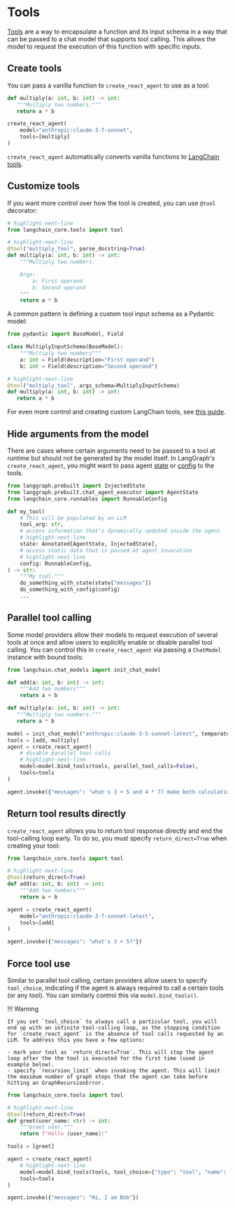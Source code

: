 # Tools

[Tools](https://python.langchain.com/docs/concepts/tools/) are a way to encapsulate a function and its input schema in a way that can be passed to a chat model that supports tool calling. This allows the model to request the execution of this function with specific inputs.

## Create tools

You can pass a vanilla function to `create_react_agent` to use as a tool:

```python
def multiply(a: int, b: int) -> int:
   """Multiply two numbers."""
   return a * b

create_react_agent(
    model="anthropic:claude-3-7-sonnet",
    tools=[multiply]
)
```

`create_react_agent` automatically converts vanilla functions to [LangChain tools](https://python.langchain.com/docs/concepts/tools/#tool-interface).

## Customize tools

If you want more control over how the tool is created, you can use `@tool` decorator:

```python
# highlight-next-line
from langchain_core.tools import tool

# highlight-next-line
@tool("multiply_tool", parse_docstring=True)
def multiply(a: int, b: int) -> int:
    """Multiply two numbers.

    Args:
        a: First operand
        b: Second operand
    """
    return a * b
```

A common pattern is defining a custom tool input schema as a Pydantic model:

```python
from pydantic import BaseModel, Field

class MultiplyInputSchema(BaseModel):
    """Multiply two numbers"""
    a: int = Field(description="First operand")
    b: int = Field(description="Second operand")

# highlight-next-line
@tool("multiply_tool", args_schema=MultiplyInputSchema)
def multiply(a: int, b: int) -> int:
   return a * b
```

For even more control and creating custom LangChain tools, see [this guide](https://python.langchain.com/docs/how_to/custom_tools/).

## Hide arguments from the model

There are cases where certain arguments need to be passed to a tool at runtime but should not be generated by the model itself. In LangGraph's `create_react_agent`, you might want to pass agent [state](./context.md#via-state-tools) or [config](./context.md#via-config-tools) to the tools.

```python
from langgraph.prebuilt import InjectedState
from langgraph.prebuilt.chat_agent_executor import AgentState
from langchain_core.runnables import RunnableConfig

def my_tool(
    # This will be populated by an LLM
    tool_arg: str,
    # access information that's dynamically updated inside the agent
    # highlight-next-line
    state: Annotated[AgentState, InjectedState],
    # access static data that is passed at agent invocation
    # highlight-next-line
    config: RunnableConfig,
) -> str:
    """My tool."""
    do_something_with_state(state["messages"])
    do_something_with_config(config)
    ...
```

## Parallel tool calling

Some model providers allow their models to request execution of several tools at once and allow users to explicitly enable or disable parallel tool calling. You can control this in `create_react_agent` via passing a `ChatModel` instance with bound tools:

```python
from langchain.chat_models import init_chat_model

def add(a: int, b: int) -> int:
    """Add two numbers"""
    return a + b

def multiply(a: int, b: int) -> int:
   """Multiply two numbers."""
   return a * b

model = init_chat_model("anthropic:claude-3-5-sonnet-latest", temperature=0)
tools = [add, multiply]
agent = create_react_agent(
    # disable parallel tool calls
    # highlight-next-line
    model=model.bind_tools(tools, parallel_tool_calls=False),
    tools=tools
)

agent.invoke({"messages": "what's 3 + 5 and 4 * 7? make both calculations in parallel"})
```

## Return tool results directly

`create_react_agent` allows you to return tool response directly and end the tool-calling loop early. To do so, you must specify `return_direct=True` when creating your tool:

```python
from langchain_core.tools import tool

# highlight-next-line
@tool(return_direct=True)
def add(a: int, b: int) -> int:
    """Add two numbers"""
    return a + b

agent = create_react_agent(
    model="anthropic:claude-3-7-sonnet-latest",
    tools=[add]
)

agent.invoke({"messages": "what's 3 + 5?"})
```

## Force tool use

Similar to parallel tool calling, certain providers allow users to specify `tool_choice`, indicating if the agent is always required to call a certain tools (or any tool). You can similarly control this via `model.bind_tools()`.

!!! Warning

    If you set `tool_choice` to always call a particular tool, you will end up with an infinite tool-calling loop, as the stopping condition for `create_react_agent` is the absence of tool calls requested by an LLM. To address this you have a few options:

    - mark your tool as `return_direct=True`. This will stop the agent loop after the the tool is executed for the first time (used in example below). 
    - specify `recursion_limit` when invoking the agent. This will limit the maximum number of graph steps that the agent can take before hitting an GraphRecursionError.

```python
from langchain_core.tools import tool

# highlight-next-line
@tool(return_direct=True)
def greet(user_name: str) -> int:
    """Greet user."""
    return f"Hello {user_name}!"

tools = [greet]

agent = create_react_agent(
    # highlight-next-line
    model=model.bind_tools(tools, tool_choice={"type": "tool", "name": "greet"}),
    tools=tools
)

agent.invoke({"messages": "Hi, I am Bob"})
```